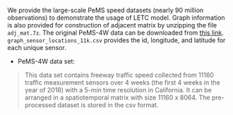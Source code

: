 We provide the large-scale PeMS speed datasets (nearly 90 million observations) to demonstrate the usage of LETC model. Graph information is also provided for construction of adjacent matrix by unzipping the file `adj_mat.7z`. The original PeMS-4W data can be downloaded from [this link](https://zenodo.org/record/3939793). `graph_sensor_locations_11k.csv` provides the id, longitude, and latitude for each unique sensor.

- PeMS-4W data set:
> This data set contains freeway traffic speed collected from 11160 traffic measurement sensors over 4 weeks (the first 4 weeks in the year of 2018) with a 5-min time resolution in California. It can be arranged in a spatiotemporal matrix with size 11160 x 8064. The pre-processed dataset is stored in the csv format.
